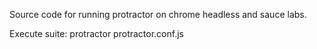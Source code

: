 Source code for running protractor on chrome headless and sauce labs.

Execute suite:
protractor protractor.conf.js